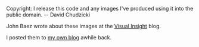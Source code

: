 Copyright: I release this code and any images I've produced using it into the public domain.  -- David Chudzicki

John Baez wrote about these images at the [Visual Insight](http://blogs.ams.org/visualinsight/2014/01/15/weierstrass-elliptic-function/) blog.

I posted them to [my own blog](http://blog.davidchudzicki.com/2013/03/weierstrass-elliptic-function.html) awhile back.

